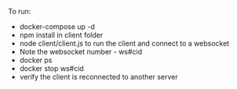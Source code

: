 To run:
* docker-compose up -d
* npm install in client folder
* node client/client.js to run the client and connect to a websocket
* Note the websocket number - ws#cid
* docker ps
* docker stop ws#cid
* verify the client is reconnected to another server


